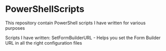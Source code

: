 # PowerShellScripts
This repository contain PowerShell scripts I have written for various purposes

Scripts I have written:
SetFormBuilderURL - Helps you set the Form Builder URL in all the right configuration files
